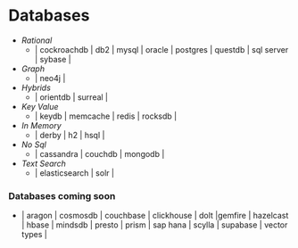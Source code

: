 # Databases
- *Rational*
    - | cockroachdb | db2 | mysql | oracle | postgres | questdb |  sql server | sybase |
- *Graph*
    - | neo4j |
- *Hybrids*
    - | orientdb | surreal |
- *Key Value*
    - | keydb | memcache | redis | rocksdb |
- *In Memory*
    - | derby | h2 | hsql |
- *No Sql*
    - | cassandra | couchdb | mongodb |
- *Text Search*
    - | elasticsearch | solr |
    
### Databases coming soon
- | aragon | cosmosdb | couchbase | clickhouse | dolt |gemfire | hazelcast | hbase | mindsdb | presto | prism | sap hana | scylla | supabase | vector types |